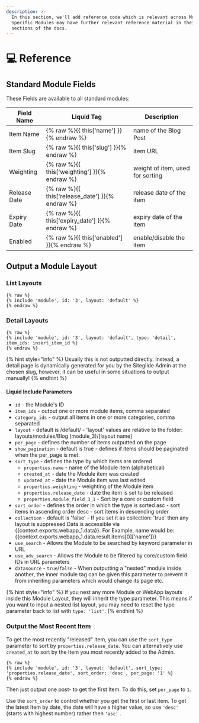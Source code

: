 ```yaml
---
description: >-
  In this section, we'll add reference code which is relevant across Modules.
  Specific Modules may have further relevant reference material in their own
  sections of the docs.
---
```


# 💻 Reference

## Standard Module Fields

These Fields are available to all standard modules:

| **Field Name**  | **Liquid Tag**              | **Description**                                       |
| --------------- | --------------------------- | ----------------------------------------------------- | 
| Item Name       | {% raw %}{{ this['name'] }}{% endraw %}          | name of the Blog Post           |
| Item Slug       | {% raw %}{{ this['slug'] }}{% endraw %}          | item URL                         |
| Weighting       | {% raw %}{{ this['weighting'] }}{% endraw %}     | weight of item, used for sorting |
| Release Date    | {% raw %}{{ this['release_date'] }}{% endraw %}  | release date of the item         |
| Expiry Date     | {% raw %}{{ this['expiry_date'] }}{% endraw %}   | expiry date of the item          |
| Enabled         | {% raw %}{{ this['enabled'] }}{% endraw %}       | enable/disable the item          |

## Output a Module Layout

### List Layouts

```liquid
{% raw %}
{% include 'module', id: '3', layout: 'default' %}
{% endraw %}
```

### Detail Layouts

```liquid
{% raw %}
{% include 'module', id: '3', layout: 'default', type: 'detail', item_ids: insert_item_id %}
{% endraw %}
```
{% hint style="info" %}
Usually this is not outputted directly. Instead, a detail page is dynamically generated for you by the Siteglide Admin at the chosen slug, however, it can be useful in some situations to output manually!
{% endhint %}

#### Liquid Include Parameters

* `id` - the Module's ID
* `item_ids` - output one or more module items, comma separated
* `category_ids` - output all items in one or more categories, comma separated
* `layout` - default is /default/ - 'layout' values are relative to the folder: layouts/modules/Blog (module\_3)/\[layout name]
* `per_page` - defines the number of items outputted on the page
* `show_pagination` - default is true - defines if items should be paginated when the per\_page is met.
* `sort_type` - defines the type by which items are ordered
  * `properties.name` - name of the Module item (alphabetical)
  * `created_at` - date the Module item was created
  * `updated_at` - date the Module item was last edited
  * `properties.weighting` - weighting of the Module item
  * `properties.release_date` - date the item is set to be released
  * `properties.module_field_3_1` - Sort by a core or custom field
* `sort_order` - defines the order in which the type is sorted asc - sort items in ascending order desc - sort items in descending order
* `collection` - default is 'false' - If you set it as collection: 'true' then any layout is suppressed.Data is accessible via \{{context.exports.webapp\_1.data\}}. For Example, name would be: \{{context.exports.webapp\_1.data.result.items\[0]\['name']\}}
* `use_search` - Allows the Module to be searched by keyword parameter in URL
* `use_adv_search` - Allows the Module to be filtered by core/custom field IDs in URL parameters
* `datasource` - `true`/`false` - When outputting a "nested" module inside another, the inner module tag can be given this parameter to prevent it from inheriting parameters which would change its page etc.

{% hint style="info" %}
If you nest any more Module or WebApp layouts inside this Module Layout, they will inherit the type parameter. This means if you want to input a nested list layout, you may need to reset the type parameter back to list with `type: 'list'`.
{% endhint %}

### Output the Most Recent Item

To get the most recently "released" item, you can use the `sort_type` parameter to sort by `properties.release_date`. You can alternatively use `created_at` to sort by the Item you most recently added to the Admin.

```liquid
{% raw %}
{% include 'module', id: '3', layout: 'default', sort_type: 'properties.release_date', sort_order: 'desc', per_page: '1' %}
{% endraw %}
```

Then just output one post- to get the first Item. To do this, set `per_page` to `1`.

Use the `sort_order` to control whether you get the first or last item. To get the latest Item by date, the date will have a higher value, so use `'desc'` (starts with highest number) rather then `'asc'` .
